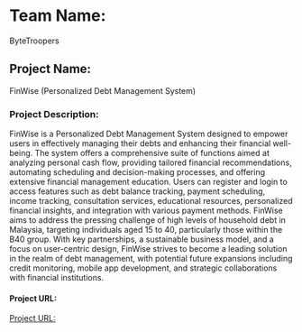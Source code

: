 # Team Name: 
ByteTroopers

## Project Name: 
FinWise (Personalized Debt Management System)

### Project Description:
FinWise is a Personalized Debt Management System designed to empower users in effectively managing their debts and enhancing their financial well-being. The system offers a comprehensive suite of functions aimed at analyzing personal cash flow, providing tailored financial recommendations, automating scheduling and decision-making processes, and offering extensive financial management education. Users can register and login to access features such as debt balance tracking, payment scheduling, income tracking, consultation services, educational resources, personalized financial insights, and integration with various payment methods. FinWise aims to address the pressing challenge of high levels of household debt in Malaysia, targeting individuals aged 15 to 40, particularly those within the B40 group. With key partnerships, a sustainable business model, and a focus on user-centric design, FinWise strives to become a leading solution in the realm of debt management, with potential future expansions including credit monitoring, mobile app development, and strategic collaborations with financial institutions.

#### Project URL:
[Project URL:](https://nizam1643.github.io/finwise-front/cash-flow-information/debt-classification.html)
